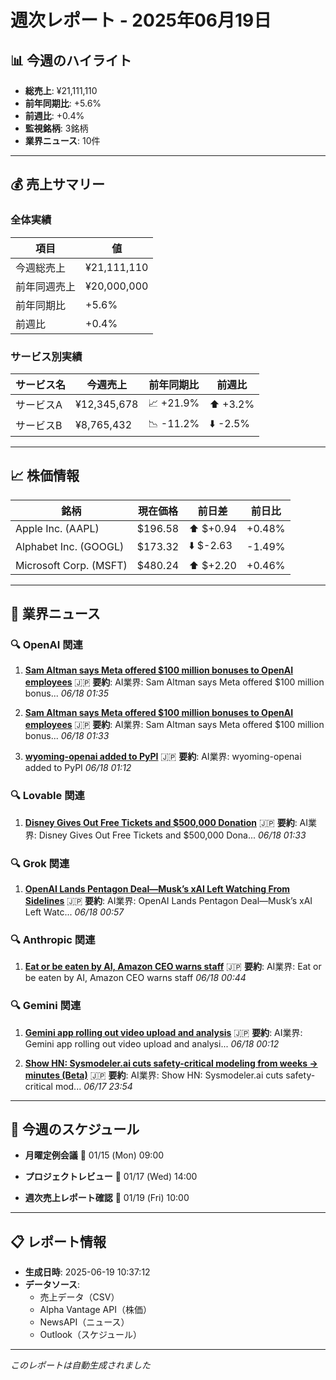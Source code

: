 # 週次レポート - 2025年06月19日

## 📊 今週のハイライト

- **総売上**: ¥21,111,110
- **前年同期比**: +5.6%
- **前週比**: +0.4%
- **監視銘柄**: 3銘柄
- **業界ニュース**: 10件

---

## 💰 売上サマリー

### 全体実績
| 項目 | 値 |
|------|------|
| 今週総売上 | ¥21,111,110 |
| 前年同週売上 | ¥20,000,000 |
| 前年同期比 | +5.6% |
| 前週比 | +0.4% |

### サービス別実績
| サービス名 | 今週売上 | 前年同期比 | 前週比 |
|------------|----------|------------|--------|
| サービスA | ¥12,345,678 | 📈 +21.9% | ⬆️ +3.2% |
| サービスB | ¥8,765,432 | 📉 -11.2% | ⬇️ -2.5% |

---

## 📈 株価情報

| 銘柄 | 現在価格 | 前日差 | 前日比 |
|------|----------|--------|--------|
| Apple Inc. (AAPL) | $196.58 | ⬆️ $+0.94 | +0.48% |
| Alphabet Inc. (GOOGL) | $173.32 | ⬇️ $-2.63 | -1.49% |
| Microsoft Corp. (MSFT) | $480.24 | ⬆️ $+2.20 | +0.46% |

---

## 📰 業界ニュース


### 🔍 OpenAI 関連

1. **[Sam Altman says Meta offered $100 million bonuses to OpenAI employees](https://consent.yahoo.com/v2/collectConsent?sessionId=1_cc-session_77c4643c-adc9-47ea-821f-8884af537447)**
   🇯🇵 **要約**: AI業界: Sam Altman says Meta offered $100 million bonus...
   *06/18 01:35*

2. **[Sam Altman says Meta offered $100 million bonuses to OpenAI employees](https://www.livemint.com/companies/news/sam-altman-says-meta-offered-100-million-bonuses-to-openai-employees-11750210431540.html)**
   🇯🇵 **要約**: AI業界: Sam Altman says Meta offered $100 million bonus...
   *06/18 01:33*

3. **[wyoming-openai added to PyPI](https://pypi.org/project/wyoming-openai/)**
   🇯🇵 **要約**: AI業界: wyoming-openai added to PyPI
   *06/18 01:12*


### 🔍 Lovable 関連

1. **[Disney Gives Out Free Tickets and $500,000 Donation](https://insidethemagic.net/2025/06/disney-gives-out-free-tickets-and-500000-donation-em1/)**
   🇯🇵 **要約**: AI業界: Disney Gives Out Free Tickets and $500,000 Dona...
   *06/18 01:33*


### 🔍 Grok 関連

1. **[OpenAI Lands Pentagon Deal—Musk’s xAI Left Watching From Sidelines](https://decrypt.co/325716/openai-lands-pentagon-deal)**
   🇯🇵 **要約**: AI業界: OpenAI Lands Pentagon Deal—Musk’s xAI Left Watc...
   *06/18 00:57*


### 🔍 Anthropic 関連

1. **[Eat or be eaten by AI, Amazon CEO warns staff](https://www.theregister.com/2025/06/18/amazon_ceo_warns_ai_job_cuts/)**
   🇯🇵 **要約**: AI業界: Eat or be eaten by AI, Amazon CEO warns staff
   *06/18 00:44*


### 🔍 Gemini 関連

1. **[Gemini app rolling out video upload and analysis](http://9to5google.com/2025/06/17/gemini-app-video-upload/)**
   🇯🇵 **要約**: AI業界: Gemini app rolling out video upload and analysi...
   *06/18 00:12*

2. **[Show HN: Sysmodeler.ai cuts safety-critical modeling from weeks → minutes (Beta)](https://sysmodeler.ai/)**
   🇯🇵 **要約**: AI業界: Show HN: Sysmodeler.ai cuts safety-critical mod...
   *06/17 23:54*



---

## 📅 今週のスケジュール

- **月曜定例会議**
  📅 01/15 (Mon) 09:00

- **プロジェクトレビュー**
  📅 01/17 (Wed) 14:00

- **週次売上レポート確認**
  📅 01/19 (Fri) 10:00



---

## 📋 レポート情報

- **生成日時**: 2025-06-19 10:37:12
- **データソース**: 
  - 売上データ（CSV）
  - Alpha Vantage API（株価）
  - NewsAPI（ニュース）
  - Outlook（スケジュール）

---

*このレポートは自動生成されました*
